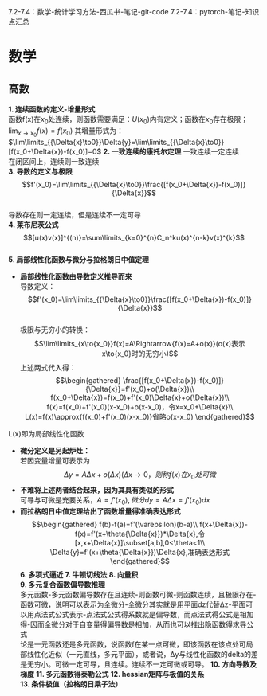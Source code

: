 7.2-7.4：数学-统计学习方法-西瓜书-笔记-git-code
7.2-7.4：pytorch-笔记-知识点汇总
# 数学  
## 高数  
**1. 连续函数的定义-增量形式**  
函数f(x)在$x_0$处连续，则函数需要满足：$U(x_0)$内有定义；函数在$x_0$存在极限；$\lim_{x\to{x_0}}{f(x)}=f(x_0)$
其增量形式为：$\lim\limits_{{\Delta{x}\to0}}\Delta{y}=\lim\limits_{{\Delta{x}\to0}}[f(x_0+\Delta{x})-f(x_0)]=0$
**2. 一致连续的康托尔定理**
一致连续一定连续  
在闭区间上，连续则一致连续  
**3. 导数的定义与极限**  
$$f'(x_0)=\lim\limits_{{\Delta{x}\to0}}\frac{[f(x_0+\Delta{x})-f(x_0)]}{\Delta{x}}$$  
导数存在则一定连续，但是连续不一定可导  
**4. 莱布尼茨公式**  
$$[u(x)v(x)]^{(n)}=\sum\limits_{k=0}^{n}C_n^ku(x)^{n-k}v(x)^{k}$$  
**5. 局部线性化函数与微分与拉格朗日中值定理**  
- **局部线性化函数由导数定义推导而来**  
导数定义：  
$$f'(x_0)=\lim\limits_{{\Delta{x}\to0}}\frac{[f(x_0+\Delta{x})-f(x_0)]}{\Delta{x}}$$  
极限与无穷小的转换：  
$$\lim\limits_{x\to{x_0}}f(x)=A\Rightarrow{f(x)=A+o(x)}(o(x)表示x\to{x_0}时的无穷小)$$
上述两式代入得： 
$$\begin{gathered} 
\frac{[f(x_0+\Delta{x})-f(x_0)]}{\Delta{x}}=f'(x_0)+o(\Delta{x})\\
f(x_0+\Delta{x})=f(x_0)+f'(x_0)\Delta{x}+o(\Delta{x})\\
f(x)=f(x_0)+f'(x_0)(x-x_0)+o(x-x_0)，令x=x_0+\Delta{x}\\
  L(x)=f(x)\approx{f(x_0)+f'(x_0)(x-x_0)}省略o(x-x_0)  
\end{gathered}$$

L(x)即为局部线性化函数  
- **微分定义是另起炉灶：**  
若因变量增量可表示为$$\Delta{y}=A\Delta{x}+o(\Delta{x})(\Delta{x}\to{0}，则称f(x)在x_0处可微$$  
- **不难将上述两者结合起来，因为其具有类似的形式**  
可导与可微是充要关系，$A=f'(x_0),微分dy=A\Delta{x}=f'(x_0)dx$  
- **而拉格朗日中值定理给出了函数增量得准确表达形式**
$$\begin{gathered}
    f(b)-f(a)=f'(\varepsilon)(b-a)\\
    f(x+\Delta{x})-f(x)=f'(x+\theta{\Delta{x}})*\Delta{x},令[x,x+\Delta{x}]\subset[a,b],0<\theta<1\\
    \Delta{y}=f'(x+\theta{\Delta{x}})\Delta{x},准确表达形式
\end{gathered}$$
**6. 多项式逼近**
**7. 牛顿切线法**
**8. 向量积**  
**9. 多元复合函数偏导数推理**  
多元函数-多元函数偏导数存在且连续-则函数可微-则函数连续，且极限存在-函数可微，说明可以表示为全微分-全微分其实就是用平面dz代替Δz-平面可以用点法式公式表示-点法式公式得系数就是偏导数，而点法式得公式是相加得-因而全微分对于自变量得偏导数是相加，从而也可以推出隐函数得求导公式  
论是一元函数还是多元函数，说函数f在某一点可微，即该函数在该点处可局部线性化近似（一元直线，多元平面），或者说，Δy与线性化函数的delta的差是无穷小。可微一定可导，且连续。连续不一定可微或可导。
**10. 方向导数及梯度**
**11. 多元函数得泰勒公式**
**12. hessian矩阵与极值的关系**  
**13. 条件极值（拉格朗日乘子法）**
